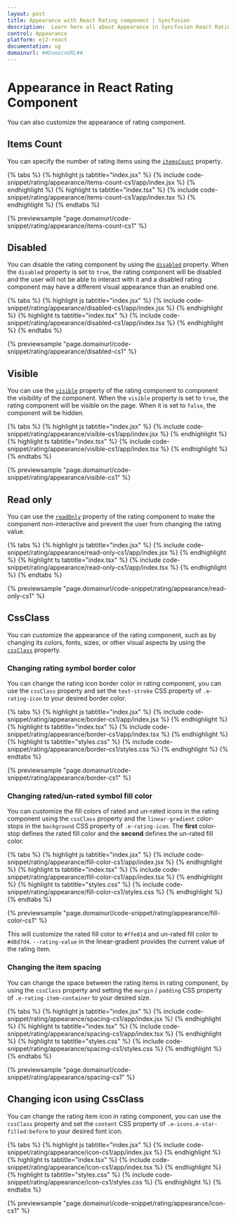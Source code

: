 ```yaml
---
layout: post
title: Appearance with React Rating component | Syncfusion
description:  Learn here all about Appearance in Syncfusion React Rating component of Syncfusion Essential JS 2 and more.
control: Appearance
platform: ej2-react
documentation: ug
domainurl: ##DomainURL##
---
```


# Appearance in React Rating Component

You can also customize the appearance of rating component.

## Items Count

You can specify the number of rating items using the [`itemsCount`](https://ej2.syncfusion.com/react/documentation/api/rating/#itemscount) property.

{% tabs %}
{% highlight js tabtitle="index.jsx" %}
{% include code-snippet/rating/appearance/items-count-cs1/app/index.jsx %}
{% endhighlight %}
{% highlight ts tabtitle="index.tsx" %}
{% include code-snippet/rating/appearance/items-count-cs1/app/index.tsx %}
{% endhighlight %}
{% endtabs %}

{% previewsample "page.domainurl/code-snippet/rating/appearance/items-count-cs1" %}

## Disabled

You can disable the rating component by using the [`disabled`](https://ej2.syncfusion.com/react/documentation/api/rating/#disabled) property. When the `disabled` property is set to `true`, the rating component will be disabled and the user will not be able to interact with it and a disabled rating component may have a different visual appearance than an enabled one.

{% tabs %}
{% highlight js tabtitle="index.jsx" %}
{% include code-snippet/rating/appearance/disabled-cs1/app/index.jsx %}
{% endhighlight %}
{% highlight ts tabtitle="index.tsx" %}
{% include code-snippet/rating/appearance/disabled-cs1/app/index.tsx %}
{% endhighlight %}
{% endtabs %}

{% previewsample "page.domainurl/code-snippet/rating/appearance/disabled-cs1" %}

## Visible

You can use the [`visible`](https://ej2.syncfusion.com/react/documentation/api/rating/#visible) property of the rating component to component the visibility of the component. When the `visible` property is set to `true`, the rating component will be visible on the page. When it is set to `false`, the component will be hidden.

{% tabs %}
{% highlight js tabtitle="index.jsx" %}
{% include code-snippet/rating/appearance/visible-cs1/app/index.jsx %}
{% endhighlight %}
{% highlight ts tabtitle="index.tsx" %}
{% include code-snippet/rating/appearance/visible-cs1/app/index.tsx %}
{% endhighlight %}
{% endtabs %}

{% previewsample "page.domainurl/code-snippet/rating/appearance/visible-cs1" %}

## Read only

You can use the [`readOnly`](https://ej2.syncfusion.com/react/documentation/api/rating/#readonly) property of the rating component to make the component non-interactive and prevent the user from changing the rating value.

{% tabs %}
{% highlight js tabtitle="index.jsx" %}
{% include code-snippet/rating/appearance/read-only-cs1/app/index.jsx %}
{% endhighlight %}
{% highlight ts tabtitle="index.tsx" %}
{% include code-snippet/rating/appearance/read-only-cs1/app/index.tsx %}
{% endhighlight %}
{% endtabs %}

{% previewsample "page.domainurl/code-snippet/rating/appearance/read-only-cs1" %}

## CssClass

You can customize the appearance of the rating component, such as by changing its colors, fonts, sizes, or other visual aspects by using the [`cssClass`](https://ej2.syncfusion.com/react/documentation/api/rating/#cssclass) property.

### Changing rating symbol border color

You can change the rating icon border color in rating component, you can use the `cssClass` property and set the `text-stroke` CSS property of `.e-rating-icon` to your desired border color.

{% tabs %}
{% highlight js tabtitle="index.jsx" %}
{% include code-snippet/rating/appearance/border-cs1/app/index.jsx %}
{% endhighlight %}
{% highlight ts tabtitle="index.tsx" %}
{% include code-snippet/rating/appearance/border-cs1/app/index.tsx %}
{% endhighlight %}
{% highlight ts tabtitle="styles.css" %}
{% include code-snippet/rating/appearance/border-cs1/styles.css %}
{% endhighlight %}
{% endtabs %}

{% previewsample "page.domainurl/code-snippet/rating/appearance/border-cs1" %}

### Changing rated/un-rated symbol fill color

You can customize the fill colors of rated and un-rated icons in the rating component using the `cssClass` property and the `linear-gradient` color-stops in the `background` CSS property of `.e-rating-icon`. The **first** color-stop defines the rated fill color and the **second** defines the un-rated fill color.

{% tabs %}
{% highlight js tabtitle="index.jsx" %}
{% include code-snippet/rating/appearance/fill-color-cs1/app/index.jsx %}
{% endhighlight %}
{% highlight ts tabtitle="index.tsx" %}
{% include code-snippet/rating/appearance/fill-color-cs1/app/index.tsx %}
{% endhighlight %}
{% highlight ts tabtitle="styles.css" %}
{% include code-snippet/rating/appearance/fill-color-cs1/styles.css %}
{% endhighlight %}
{% endtabs %}

{% previewsample "page.domainurl/code-snippet/rating/appearance/fill-color-cs1" %}

This will customize the rated fill color to `#ffe814` and un-rated fill color to `#d8d7d4`. `--rating-value` in the linear-gradient provides the current value of the rating item.

### Changing the item spacing

You can change the space between the rating items in rating component, by using the `cssClass` property and setting the `margin` / `padding` CSS property of `.e-rating-item-container` to your desired size.

{% tabs %}
{% highlight js tabtitle="index.jsx" %}
{% include code-snippet/rating/appearance/spacing-cs1/app/index.jsx %}
{% endhighlight %}
{% highlight ts tabtitle="index.tsx" %}
{% include code-snippet/rating/appearance/spacing-cs1/app/index.tsx %}
{% endhighlight %}
{% highlight ts tabtitle="styles.css" %}
{% include code-snippet/rating/appearance/spacing-cs1/styles.css %}
{% endhighlight %}
{% endtabs %}

{% previewsample "page.domainurl/code-snippet/rating/appearance/spacing-cs1" %}

## Changing icon using CssClass

You can change the rating item icon in rating component, you can use the `cssClass` property and set the `content` CSS property of `.e-icons.e-star-filled:before` to your desired font icon.

{% tabs %}
{% highlight js tabtitle="index.jsx" %}
{% include code-snippet/rating/appearance/icon-cs1/app/index.jsx %}
{% endhighlight %}
{% highlight ts tabtitle="index.tsx" %}
{% include code-snippet/rating/appearance/icon-cs1/app/index.tsx %}
{% endhighlight %}
{% highlight ts tabtitle="styles.css" %}
{% include code-snippet/rating/appearance/icon-cs1/styles.css %}
{% endhighlight %}
{% endtabs %}

{% previewsample "page.domainurl/code-snippet/rating/appearance/icon-cs1" %}
